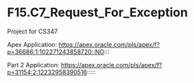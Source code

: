 # F15.C7_Request_For_Exception
Project for CS347

Apex Application: https://apex.oracle.com/pls/apex/f?p=36686:1:102271243858720::NO:::

Part 2 Application: https://apex.oracle.com/pls/apex/f?p=31154:2:12232958390516:::::

